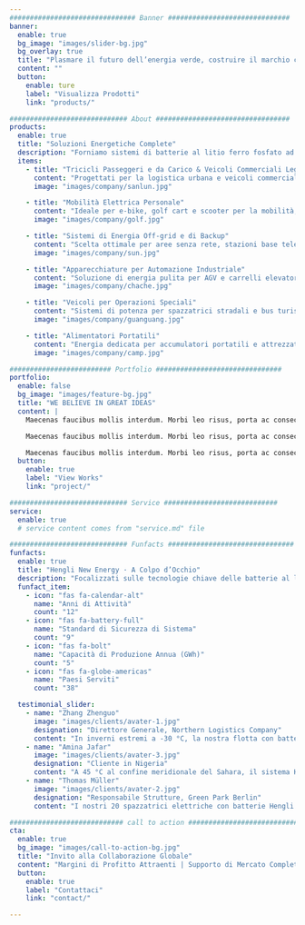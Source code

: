 ```yaml
---
############################### Banner ##############################
banner:
  enable: true
  bg_image: "images/slider-bg.jpg"
  bg_overlay: true
  title: "Plasmare il futuro dell’energia verde, costruire il marchio centenario di Hengli"
  content: ""
  button:
    enable: ture
    label: "Visualizza Prodotti"
    link: "products/"

############################# About #################################
products:
  enable: true
  title: "Soluzioni Energetiche Complete"
  description: "Forniamo sistemi di batterie al litio ferro fosfato ad alta sicurezza e lunga durata, con sviluppo personalizzato, ampiamente applicabili a diversi scenari globali di energia e accumulo."
  items:
    - title: "Tricicli Passeggeri e da Carico & Veicoli Commerciali Leggeri"
      content: "Progettati per la logistica urbana e veicoli commerciali leggeri, offrono eccellente stabilità sotto carico e garantiscono operatività efficiente in condizioni di frequenti avviamenti e arresti."
      image: "images/company/sanlun.jpg"

    - title: "Mobilità Elettrica Personale"
      content: "Ideale per e-bike, golf cart e scooter per la mobilità, con un BMS intelligente che fornisce protezione completa per un utilizzo sicuro."
      image: "images/company/golf.jpg"

    - title: "Sistemi di Energia Off‑grid e di Backup"
      content: "Scelta ottimale per aree senza rete, stazioni base telecom e impianti residenziali/commerciali: durata ultra‑lunga (8–10 anni) con erogazione stabile e continua."
      image: "images/company/sun.jpg"

    - title: "Apparecchiature per Automazione Industriale"
      content: "Soluzione di energia pulita per AGV e carrelli elevatori: certificata per resistenza a forature e compressione, design senza manutenzione e alta efficienza per funzionamento continuo."
      image: "images/company/chache.jpg"

    - title: "Veicoli per Operazioni Speciali"
      content: "Sistemi di potenza per spazzatrici stradali e bus turistici: conformi a elevati standard di sicurezza pubblica, design compatto per adattarsi a spazi ristretti."
      image: "images/company/guanguang.jpg"

    - title: "Alimentatori Portatili"
      content: "Energia dedicata per accumulatori portatili e attrezzature outdoor, con alta densità energetica e tecnologia di ricarica rapida per garantire alimentazione affidabile in mobilità."
      image: "images/company/camp.jpg"

######################### Portfolio ###############################
portfolio:
  enable: false
  bg_image: "images/feature-bg.jpg"
  title: "WE BELIEVE IN GREAT IDEAS"
  content: |
    Maecenas faucibus mollis interdum. Morbi leo risus, porta ac consectetur ac, vestibulum at eros. Fusce dapibus, tellus ac cursus commodo, tortor mauris condimentum nibh, ut fermentum massa justo sit amet risus.

    Maecenas faucibus mollis interdum. Morbi leo risus, porta ac consectetur ac, vestibulum at eros. Fusce dapibus, tellus ac cursus commodo, tortor mauris condimentum nibh, ut fermentum massa justo sit amet risus.

    Maecenas faucibus mollis interdum. Morbi leo risus, porta ac consectetur ac, vestibulum at eros. Fusce dapibus, tellus ac cursus commodo, tortor mauris condimentum nibh, ut fermentum massa justo sit amet risus.
  button:
    enable: true
    label: "View Works"
    link: "project/"

############################# Service ############################
service:
  enable: true
  # service content comes from "service.md" file

############################# Funfacts ###############################
funfacts:
  enable: true
  title: "Hengli New Energy · A Colpo d’Occhio"
  description: "Focalizzati sulle tecnologie chiave delle batterie al litio, i nostri prodotti sono presenti in tutto il mondo con prestazioni tecniche leader del settore."
  funfact_item:
    - icon: "fas fa-calendar-alt"
      name: "Anni di Attività"
      count: "12"
    - icon: "fas fa-battery-full"
      name: "Standard di Sicurezza di Sistema"
      count: "9"
    - icon: "fas fa-bolt"
      name: "Capacità di Produzione Annua (GWh)"
      count: "5"
    - icon: "fas fa-globe-americas"
      name: "Paesi Serviti"
      count: "38"

  testimonial_slider:
    - name: "Zhang Zhenguo"
      image: "images/clients/avater-1.jpg"
      designation: "Direttore Generale, Northern Logistics Company"
      content: "In inverni estremi a -30 °C, la nostra flotta con batterie Hengli 72V200Ah ha funzionato per tre anni consecutivi senza guasti, riducendo i costi operativi del 23 % e migliorando notevolmente l’affidabilità delle consegne."
    - name: "Amina Jafar"
      image: "images/clients/avater-3.jpg"
      designation: "Cliente in Nigeria"
      content: "A 45 °C al confine meridionale del Sahara, il sistema Hengli 48V200Ah ha fornito energia stabile per 2 anni, immagazzinando energia solare di giorno e garantendo 6 ore di illuminazione notturna a 200 famiglie, mantenendo i frigoriferi medici in funzione continua."
    - name: "Thomas Müller"
      image: "images/clients/avater-2.jpg"
      designation: "Responsabile Strutture, Green Park Berlin"
      content: "I nostri 20 spazzatrici elettriche con batterie Hengli 72V150Ah hanno mantenuto alta capacità dopo 2000 cicli, aiutandoci a superare gli obiettivi di riduzione delle emissioni del 35 %."

############################ call to action ###########################
cta:
  enable: true
  bg_image: "images/call-to-action-bg.jpg"
  title: "Invito alla Collaborazione Globale"
  content: "Margini di Profitto Attraenti | Supporto di Mercato Completo | Servizi Tecnici Professionali"
  button:
    enable: true
    label: "Contattaci"
    link: "contact/"

---
```

